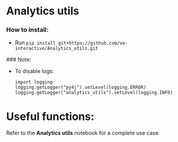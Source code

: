 # Analytics utils


### How to install: 
 - Run `pip install git+https://github.com/ve-interactive/Analytics_utils.git`  
 
 
### Note:
 - To disable logs:  
     ```
    import logging  
    logging.getLogger("py4j").setLevel(logging.ERROR)  
    logging.getLogger("analytics_utils").setLevel(logging.INFO)  
     ```
     
# Useful functions:

Refer to the **Analytics utils** notebook for a complete use case.
